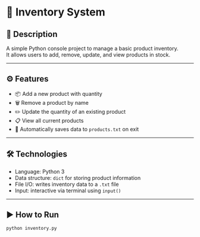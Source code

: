 
# 🧾 Inventory System

## 📌 Description
A simple Python console project to manage a basic product inventory.  
It allows users to add, remove, update, and view products in stock.

---

## ⚙️ Features
- 📦 Add a new product with quantity  
- 🗑 Remove a product by name  
- ✏️ Update the quantity of an existing product  
- 📋 View all current products  
- 💾 Automatically saves data to `products.txt` on exit  

---

## 🛠 Technologies
- Language: Python 3  
- Data structure: `dict` for storing product information  
- File I/O: writes inventory data to a `.txt` file  
- Input: interactive via terminal using `input()`

---

## ▶️ How to Run

```bash
python inventory.py

